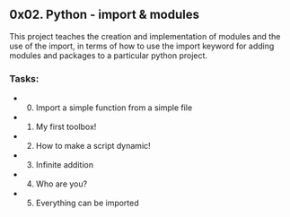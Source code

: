 ## 0x02. Python - import & modules

This project teaches the creation and implementation of modules and the use of the import, in terms of how to use the import keyword for adding modules and packages to a particular python project.

### Tasks:
* 0. Import a simple function from a simple file

* 1. My first toolbox!

* 2. How to make a script dynamic!

* 3. Infinite addition

* 4. Who are you?

* 5. Everything can be imported